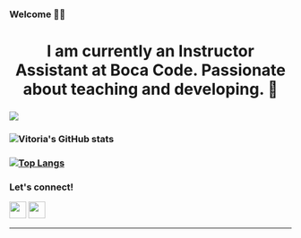 ###  Welcome 👋🏻

# <h1 align="center"> I am currently an Instructor Assistant at Boca Code. Passionate about teaching and developing. 🐣 </h1>


### ![](https://komarev.com/ghpvc/?username=your-github-vitoriaroas&color=ff69b4)


### ![Vitoria's GitHub stats](https://github-readme-stats.vercel.app/api?username=vitoriaroas&show_icons=true&theme=radical) 

###  [![Top Langs](https://github-readme-stats.vercel.app/api/top-langs/?username=vitoriaroas&layout=compact)](https://github.com/anuraghazra/github-readme-stats) 

### Let's connect!


[<img height="30" src = "https://img.shields.io/badge/gmail-c14438?&style=flat&logo=gmail&logoColor=white">][gmail] 
[<img height="30" src="https://img.shields.io/badge/linkedin-blue.svg?&style=flat&logo=linkedin&logoColor=white" />][LinkedIn]
<br />
<hr />

[gmail]: mailto:vitoriaroas@gmail.com/
[Linkedin]: https://www.linkedin.com/in/vitoria-roas-9b542618a/



<!--
**vitoriaroas/vitoriaroas** is a ✨ _special_ ✨ repository because its `README.md` (this file) appears on your GitHub profile.

Here are some ideas to get you started:

- 🔭 I’m currently working on ...
- 🌱 I’m currently learning ...
- 👯 I’m looking to collaborate on ...
- 🤔 I’m looking for help with ...
- 💬 Ask me about ...
- 📫 How to reach me: ...
- 😄 Pronouns: ...
- ⚡ Fun fact: ...
-->
